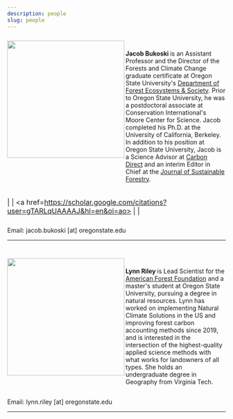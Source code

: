 ```yaml
---
description: people
slug: people
---
```


<meta name="viewport" content="width=device-width, initial-scale=1">
<link rel="stylesheet" href="./academicons-1.8.0/css/academicons.css"/>
<link rel="stylesheet" href="./fontawesome-free-5.11.2-web/css/all.css"/>
<link rel="stylesheet" href="https://cdnjs.cloudflare.com/ajax/libs/font-awesome/4.3.0/css/font-awesome.css">

<div>
  <img class="headshot" src="./headshotNew.png" width="270" align="left" style = "padding-bottom:10%; padding-top:2%">
</div>

</br>

<strong> Jacob Bukoski </strong> is an Assistant Professor and the Director of the Forests and Climate Change graduate certificate at Oregon State University's [Department of Forest Ecosystems & Society](https://directory.forestry.oregonstate.edu/people/bukoski-jacob). Prior to Oregon State University, he was a postdoctoral associate at Conservation International's Moore Center for Science. Jacob completed his Ph.D. at the University of California, Berkeley. In addition to his position at Oregon State University, Jacob is a Science Advisor at [Carbon Direct](https://www.carbon-direct.com/people/dr-jacob-bukoski) and an interim Editor in Chief at the [Journal of Sustainable Forestry](https://www.tandfonline.com/toc/wjsf20/current).

<div style="font-size: 115%; padding-top:1%; padding-bottom:2%" align="left">

  <a href=https://github.com/jbukoski><i class="fab fa-github fa-lg fa-fw"></i></a> | 
  <a href=https://twitter.com/JacobBukoski><i class="fab fa-twitter fa-lg fa-fw"></i></a> | 
  <a href=https://scholar.google.com/citations?user=gTARLqUAAAAJ&hl=en&oi=ao><i class="ai ai-google-scholar-square fa-lg fa-fw"></i></a> |
  <a href=https://www.researchgate.net/profile/Jacob_Bukoski><i class="ai ai-researchgate "></i></a> | 
  <a href=https://www.linkedin.com/in/jacob-bukoski-66728535/><i class="fab fa-linkedin fa-lf fa-fw"></i></a>

</div>

<div> Email: jacob.bukoski [at] oregonstate.edu </div>

---

</br>

<div>
  <img class="headshot" src="./lynn.jpg" width="270" align="left" style = "padding-bottom:10%; padding-top:2%">
</div>

</br>

<strong> Lynn Riley </strong> is Lead Scientist for the [American Forest Foundation](https://www.forestfoundation.org/) and a master's student at Oregon State University, pursuing a degree in natural resources. Lynn has worked on implementing Natural Climate Solutions in the US and improving forest carbon accounting methods since 2019, and is interested in the intersection of the highest-quality applied science methods with what works for landowners of all types. She holds an undergraduate degree in Geography from Virginia Tech. 

<div style="font-size: 115%; padding-top:1%; padding-bottom:2%" align="left">

</div>

<div> Email: lynn.riley [at] oregonstate.edu </div>

---




